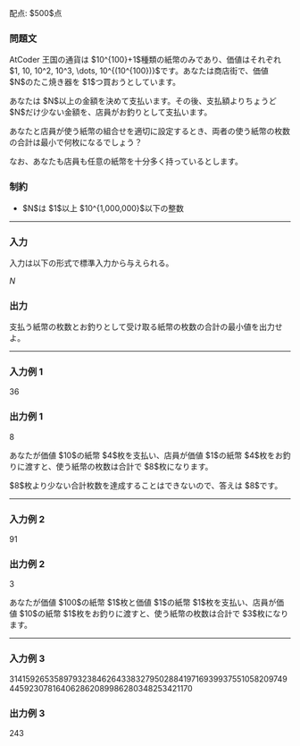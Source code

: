 
<div>

<span>

<span>

<p>
配点: $500$点
</p>

<div>

<section>

### **問題文**

<p>
AtCoder 王国の通貨は $10^{100}+1$種類の紙幣のみであり、価値はそれぞれ $1, 10, 10^2, 10^3, \dots, 10^{(10^{100})}$です。あなたは商店街で、価値 $N$のたこ焼き器を $1$つ買おうとしています。
</p>

<p>
あなたは $N$以上の金額を決めて支払います。その後、支払額よりちょうど $N$だけ少ない金額を、店員がお釣りとして支払います。
</p>

<p>
あなたと店員が使う紙幣の組合せを適切に設定するとき、両者の使う紙幣の枚数の合計は最小で何枚になるでしょう？
</p>

<p>
なお、あなたも店員も任意の紙幣を十分多く持っているとします。
</p>

</section>

</div>

<div>

<section>

### **制約**

<ul>

<li>
$N$は $1$以上 $10^{1,000,000}$以下の整数
</li>

</ul>

</section>

</div>

---

<div>

<div>

<section>

### **入力**

<p>
入力は以下の形式で標準入力から与えられる。
</p>

<div>

$N$
</div>

</section>

</div>

<div>

<section>

### **出力**

<p>
支払う紙幣の枚数とお釣りとして受け取る紙幣の枚数の合計の最小値を出力せよ。
</p>

</section>

</div>

</div>

---

<div>

<section>

### **入力例 1**

<div>

36

</div>

</section>

</div>

<div>

<section>

### **出力例 1**

<div>

8

</div>

<p>
あなたが価値 $10$の紙幣 $4$枚を支払い、店員が価値 $1$の紙幣 $4$枚をお釣りに渡すと、使う紙幣の枚数は合計で $8$枚になります。
</p>

<p>
$8$枚より少ない合計枚数を達成することはできないので、答えは $8$です。
</p>

</section>

</div>

---

<div>

<section>

### **入力例 2**

<div>

91

</div>

</section>

</div>

<div>

<section>

### **出力例 2**

<div>

3

</div>

<p>
あなたが価値 $100$の紙幣 $1$枚と価値 $1$の紙幣 $1$枚を支払い、店員が価値 $10$の紙幣 $1$枚をお釣りに渡すと、使う紙幣の枚数は合計で $3$枚になります。
</p>

</section>

</div>

---

<div>

<section>

### **入力例 3**

<div>

314159265358979323846264338327950288419716939937551058209749445923078164062862089986280348253421170

</div>

</section>

</div>

<div>

<section>

### **出力例 3**

<div>

243

</div>

</section>

</div>

</span>

</span>

</div>
